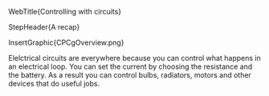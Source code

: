 WebTitle{Controlling with circuits}

StepHeader{A recap}

InsertGraphic{CPCgOverview.png}

Elelctrical circuits are everywhere because you can control what happens in an electrical loop. You can set the current by choosing the resistance and the battery. As a result you can control bulbs, radiators, motors and other devices that do useful jobs.


